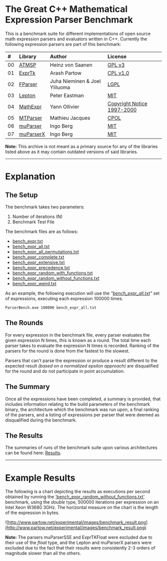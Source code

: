 # The Great C++ Mathematical Expression Parser Benchmark #


This is a benchmark suite for different implementations of open source math expression parsers and evaluators written in C++. Currently the following expression parsers are part of this benchmark:


| **#** | **Library** | **Author** | **License** |
|:------|:------------|:-----------|:------------|
|00     | [ATMSP](http://sourceforge.net/projects/atmsp/)     | Heinz von Saanen | [GPL v3](http://www.opensource.org/licenses/gpl-3.0.html) |
|01     | [ExprTk](http://www.partow.net/programming/exprtk/) | Arash Partow     | [CPL v1.0](http://www.opensource.org/licenses/cpl1.0.php) |
|02     | [FParser](http://warp.povusers.org/FunctionParser/) | Juha Nieminen & Joel Yliluoma | [LGPL](http://www.gnu.org/copyleft/lesser.html) |
|03     | [Lepton](https://simtk.org/home/lepton)    | Peter Eastman |[MIT](http://www.opensource.org/licenses/mit-license.php) |
|04     | [MathExpr](http://www.yann-ollivier.org/mathlib/mathexpr)  | Yann Ollivier | [Copyright Notice 1997-2000](http://www.yann-ollivier.org/mathlib/mathexpr#C) |
|05     | [MTParser](http://www.codeproject.com/Articles/7335/An-extensible-math-expression-parser-with-plug-ins)  | Mathieu Jacques | [CPOL](http://www.codeproject.com/info/cpol10.aspx) |
|06     | [muParser](http://muparser.beltoforion.de/)  | Ingo Berg  | [MIT](http://www.opensource.org/licenses/mit-license.php) |
|07     | [muParserX](http://muparserx.beltoforion.de/) | Ingo Berg  | [MIT](http://www.opensource.org/licenses/mit-license.php) |



**Note:** This archive is not meant as a primary source for any of the libraries listed above as it may contain outdated versions of said libraries.


---


# Explanation #

## The Setup ##
The benchmark takes two parameters:
  1. Number of iterations (N)
  1. Benchmark Test File

The benchmark files are as follows:

  * [bench\_expr.txt](http://code.google.com/p/math-parser-benchmark-project/source/browse/trunk/bench_expr.txt)
  * [bench\_expr\_all.txt](http://code.google.com/p/math-parser-benchmark-project/source/browse/trunk/bench_expr_all.txt)
  * [bench\_expr\_all\_permutations.txt](https://math-parser-benchmark-project.googlecode.com/svn/trunk/bench_expr_all_permutations.txt)
  * [bench\_expr\_complete.txt](http://code.google.com/p/math-parser-benchmark-project/source/browse/trunk/bench_expr_complete.txt)
  * [bench\_expr\_extensive.txt](http://code.google.com/p/math-parser-benchmark-project/source/browse/trunk/bench_expr_extensive.txt)
  * [bench\_expr\_precedence.txt](http://code.google.com/p/math-parser-benchmark-project/source/browse/trunk/bench_expr_precedence.txt)
  * [bench\_expr\_random\_with\_functions.txt](http://code.google.com/p/math-parser-benchmark-project/source/browse/trunk/bench_expr_random_with_functions.txt)
  * [bench\_expr\_random\_without\_functions.txt](http://code.google.com/p/math-parser-benchmark-project/source/browse/trunk/bench_expr_random_without_functions.txt)
  * [bench\_expr\_weird.txt](http://code.google.com/p/math-parser-benchmark-project/source/browse/trunk/bench_expr_weird.txt)

As an example, the following execution will use the _"[bench\_expr\_all.txt](http://code.google.com/p/math-parser-benchmark-project/source/browse/trunk/bench_expr_all.txt)"_ set of expressions, executing each expression 100000 times.

```
ParserBench.exe 100000 bench_expr_all.txt
```


## The Rounds ##
For every expression in the benchmark file, every parser evaluates the given expression N times, this is known as a round. The total time each parser takes to evaluate the expression N times is recorded. Ranking of the parsers for the round is done from the fastest to the slowest.

Parsers that can't parse the expression or produce a result different to the expected result _(based on a normalized epsilon approach)_ are disqualified for the round and do not participate in point accumulation.

## The Summary ##
Once all the expressions have been completed, a summary is provided, that includes information relating to the build parameters of the benchmark binary, the architecture which the benchmark was run upon, a final ranking of the parsers, and a listing of expressions per parser that were deemed as disqualified during the benchmark.

## The Results ##
The summaries of runs of the benchmark suite upon various architectures can be found here: [Results](https://code.google.com/p/math-parser-benchmark-project/source/browse/#svn/trunk/logs).


---


# Example Results #

The following is a chart depicting the results as executions per second obtained by running the ['bench\_expr\_random\_without\_functions.txt'](http://math-parser-benchmark-project.googlecode.com/svn/trunk/bench_expr_random_without_functions.txt) benchmark, using the _double_ type, 500000 iterations per expression on an Intel Xeon W3680 3GHz. The horizontal measure on the chart is the length of the expression in bytes.

![http://www.partow.net/experimental/images/benchmark_result.png](http://www.partow.net/experimental/images/benchmark_result.png)

**Note:** The parsers muParserSSE and ExprTKFloat were excluded due to their use of the _float_ type, and the Lepton and muParserX parsers were excluded due to the fact that their results were consistently 2-3 orders of magnitude slower than all the others.